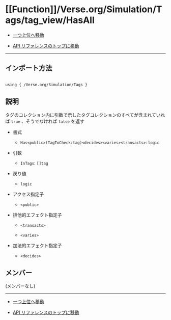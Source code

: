 # [[Function]]/Verse.org/Simulation/Tags/tag_view/HasAll

- [一つ上位へ移動](../main.md)

- [API リファレンスのトップに移動](/main.md)

---

## インポート方法

```verse

using { /Verse.org/Simulation/Tags }

```

## 説明

タグのコレクション内に引数で示したタグコレクションのすべてが含まれていれば `true` 、そうでなければ `false` を返す

- 書式

  - `Has<public>(TagToCheck:tag)<decides><varies><transacts>:logic`

- 引数

  - `InTags`: `[]tag`

- 戻り値

  - `logic`

- アクセス指定子

  - `<public>`

- 排他的エフェクト指定子

  - `<transacts>`

  - `<varies>`

- 加法的エフェクト指定子

  - `<decides>`

## メンバー

(メンバーなし)

---

- [一つ上位へ移動](../main.md)

- [API リファレンスのトップに移動](/main.md)
